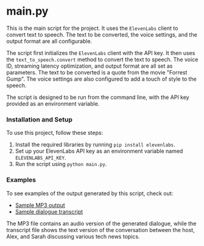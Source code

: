 # main.py

This is the main script for the project. It uses the `ElevenLabs` client to convert text to speech. The text to be converted, the voice settings, and the output format are all configurable.

The script first initializes the `ElevenLabs` client with the API key. It then uses the `text_to_speech.convert` method to convert the text to speech. The voice ID, streaming latency optimization, and output format are all set as parameters. The text to be converted is a quote from the movie "Forrest Gump". The voice settings are also configured to add a touch of style to the speech.

The script is designed to be run from the command line, with the API key provided as an environment variable.

### Installation and Setup

To use this project, follow these steps:

1. Install the required libraries by running `pip install elevenlabs`.
2. Set up your ElevenLabs API key as an environment variable named `ELEVENLABS_API_KEY`.
3. Run the script using `python main.py`.


### Examples

To see examples of the output generated by this script, check out:

- [Sample MP3 output](examples/combined_dialogue.mp3)
- [Sample dialogue transcript](examples/dialogue_transcript.txt)

The MP3 file contains an audio version of the generated dialogue, while the transcript file shows the text version of the conversation between the host, Alex, and Sarah discussing various tech news topics.




